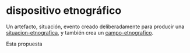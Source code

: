 # dispositivo etnográfico

Un artefacto, situación, evento creado deliberadamente para producir una [situacion-etnografica](situacion-etnografica.md), y también crea un [campo-etnografico](campo-etnografico.md).

Esta propuesta
